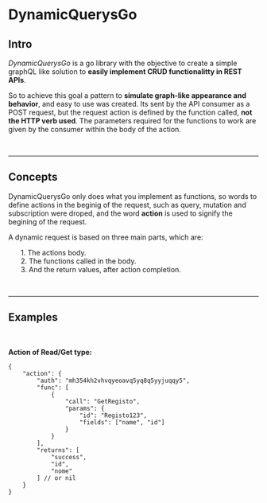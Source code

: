 # DynamicQuerysGo

## __Intro__

_DynamicQuerysGo_ is a go library with the objective to create a simple graphQL like solution to __easily implement CRUD functionalitty in REST APIs__.

So to achieve this goal a pattern to __simulate graph-like appearance and behavior__, and easy to use was created. Its sent by the API consumer as a POST request, but the request action is defined by the function called, __not the HTTP verb used__. The parameters required for the functions to work are given by the consumer within the body of the action.

<br><hr>

## __Concepts__

DynamicQuerysGo only does what you implement as functions, so words to define actions in the beginig of the request, such as query, mutation and subscription were droped, and the word __action__ is used to signify the begining of the request.

A dynamic request is based on three main parts, which are:
<div style="margin-left:25px">
    1. The actions body. <br>
    2. The functions called in the body. <br>
    3. And the return values, after action completion.
</div>

<br><hr>

## __Examples__

<br>

__Action of Read/Get type:__

    {
        "action": {
            "auth": "mh354kh2vhvqyeoavq5yq8q5yyjuqqy5",
            "func": [
                {
                    "call": "GetRegisto",
                    "params": {
                        "id": "Registo123",
                        "fields": ["name", "id"]
                    }
                }
            ],
            "returns": [
                "success",
                "id",
                "nome"
            ] // or nil
        }
    }
